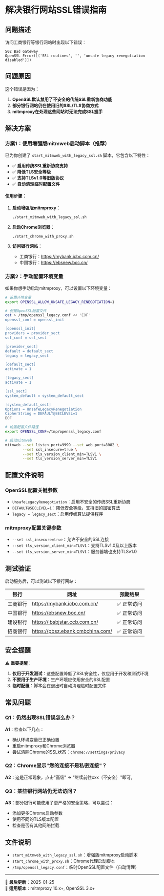 # 解决银行网站SSL错误指南

## 问题描述

访问工商银行等银行网站时出现以下错误：
```
502 Bad Gateway
OpenSSL Error([('SSL routines', '', 'unsafe legacy renegotiation disabled')])
```

## 问题原因

这个错误是因为：
1. **OpenSSL默认禁用了不安全的传统SSL重新协商功能**
2. **部分银行网站仍在使用旧的SSL/TLS协商方式**
3. **mitmproxy在处理这些网站时无法完成SSL握手**

## 解决方案

### 方案1：使用增强版mitmweb启动脚本（推荐）

已为你创建了 `start_mitmweb_with_legacy_ssl.sh` 脚本，它包含以下特性：

- ✅ **启用传统SSL重新协商支持**
- ✅ **降低TLS安全等级**  
- ✅ **支持TLSv1.0等旧版协议**
- ✅ **自动清理临时配置文件**

#### 使用步骤：

1. **启动增强版mitmproxy**：
   ```bash
   ./start_mitmweb_with_legacy_ssl.sh
   ```

2. **启动Chrome浏览器**：
   ```bash
   ./start_chrome_with_proxy.sh
   ```

3. **访问银行网站**：
   - 工商银行：https://mybank.icbc.com.cn/
   - 中国银行：https://ebsnew.boc.cn/

### 方案2：手动配置环境变量

如果你想手动启动mitmproxy，可以设置以下环境变量：

```bash
# 设置环境变量
export OPENSSL_ALLOW_UNSAFE_LEGACY_RENEGOTIATION=1

# 创建OpenSSL配置文件
cat > /tmp/openssl_legacy.conf << 'EOF'
openssl_conf = openssl_init

[openssl_init]
providers = provider_sect
ssl_conf = ssl_sect

[provider_sect]
default = default_sect
legacy = legacy_sect

[default_sect]
activate = 1

[legacy_sect]
activate = 1

[ssl_sect]
system_default = system_default_sect

[system_default_sect]
Options = UnsafeLegacyRenegotiation
CipherString = DEFAULT@SECLEVEL=1
EOF

# 设置配置文件路径
export OPENSSL_CONF=/tmp/openssl_legacy.conf

# 启动mitmweb
mitmweb --set listen_port=9999 --set web_port=8082 \
        --set ssl_insecure=true \
        --set tls_version_client_min=TLSV1 \
        --set tls_version_server_min=TLSV1
```

## 配置文件说明

### OpenSSL配置关键参数

- `UnsafeLegacyRenegotiation`：启用不安全的传统SSL重新协商
- `DEFAULT@SECLEVEL=1`：降低安全等级，支持旧的加密算法
- `legacy = legacy_sect`：启用传统算法提供程序

### mitmproxy配置关键参数

- `--set ssl_insecure=true`：允许不安全的SSL连接
- `--set tls_version_client_min=TLSV1`：支持TLSv1.0及以上版本
- `--set tls_version_server_min=TLSV1`：服务器端也支持TLSv1.0

## 测试验证

启动服务后，可以测试以下银行网站：

| 银行 | 网址 | 预期结果 |
|------|------|----------|
| 工商银行 | https://mybank.icbc.com.cn/ | ✅ 正常访问 |
| 中国银行 | https://ebsnew.boc.cn/ | ✅ 正常访问 |
| 建设银行 | https://ibsbjstar.ccb.com.cn/ | ✅ 正常访问 |
| 招商银行 | https://pbsz.ebank.cmbchina.com/ | ✅ 正常访问 |

## 安全提醒

⚠️ **重要提醒**：

1. **仅用于开发测试**：这些配置降低了SSL安全性，仅应用于开发和测试环境
2. **不要用于生产环境**：生产环境应使用安全的SSL配置
3. **临时配置**：脚本会在退出时自动清理临时配置文件

## 常见问题

### Q1：仍然出现SSL错误怎么办？

**A1**：检查以下几点：
- 确认环境变量已正确设置
- 重启mitmproxy和Chrome浏览器
- 尝试清除Chrome的SSL状态：`chrome://settings/privacy`

### Q2：Chrome显示"您的连接不是私密连接"？

**A2**：这是正常现象，点击"高级" → "继续前往xxx（不安全）"即可。

### Q3：某些银行网站仍无法访问？

**A3**：部分银行可能使用了更严格的安全策略，可以尝试：
- 添加更多Chrome启动参数
- 使用不同的TLS版本配置
- 检查是否有其他网络拦截

## 文件说明

- `start_mitmweb_with_legacy_ssl.sh`：增强版mitmproxy启动脚本
- `start_chrome_with_proxy.sh`：Chrome代理启动脚本
- `/tmp/openssl_legacy.conf`：临时OpenSSL配置文件（自动清理）

---

📝 **最后更新**：2025-01-25  
🔧 **适用版本**：mitmproxy 10.x+, OpenSSL 3.x+
